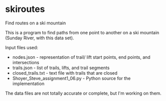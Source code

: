 # skiroutes
Find routes on a ski mountain

This is a program to find paths from one point to another on a ski mountain (Sunday River, with this data set).

Input files used:
- nodes.json - representation of trail/ lift start points, end points, and intersections
- trails.json - list of trails, lifts, and trail segments
- closed_trails.txt - text file with trails that are closed
- Shoyer_Steve_assignment1_06.py - Python source for the implementation

The data files are not totally accurate or complete, but I'm working on them.
